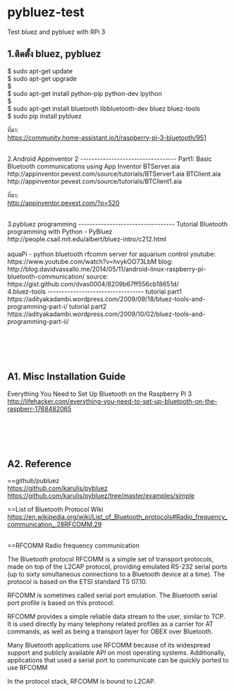 # pybluez-test
Test bluez and pybluez with RPi 3  

1.ติดตั้ง bluez, pybluez  
----------------------------------  
$ sudo apt-get update  
$ sudo apt-get upgrade  
$  
$ sudo apt-get install python-pip python-dev ipython  
$  
$ sudo apt-get install bluetooth libbluetooth-dev bluez bluez-tools  
$ sudo pip install pybluez  
  
ที่มา:   
https://community.home-assistant.io/t/raspberry-pi-3-bluetooth/951  
  
<br>  
2.Android Appinventor 2  
----------------------------------  
Part1: Basic Bluetooth communications using App Inventor  
BTServer.aia   
 http://appinventor.pevest.com/source/tutorials/BTServer1.aia  
BTClient.aia  
 http://appinventor.pevest.com/source/tutorials/BTClient1.aia  
  
ที่มา:    
http://appinventor.pevest.com/?p=520   

<br>
3.pybluez programming  
----------------------------------  
Tutorial Bluetooth programming with Python - PyBluez  
http://people.csail.mit.edu/albert/bluez-intro/c212.html  
<br>
<br>
aquaPi - python bluetooth rfcomm server for aquarium control  
youtube:  
https://www.youtube.com/watch?v=hvykOO73LbM  
blog:  
http://blog.davidvassallo.me/2014/05/11/android-linux-raspberry-pi-bluetooth-communication/  
source:  
https://gist.github.com/dvas0004/8209b67ff556cb18651d/  

<br>
4.bluez-tools  
----------------------------------  
tutorial part1  
https://adityakadambi.wordpress.com/2009/09/18/bluez-tools-and-programming-part-i/   
tutorial part2  
https://adityakadambi.wordpress.com/2009/10/02/bluez-tools-and-programming-part-ii/  


<br><br>  
A1. Misc Installation Guide  
----  
Everything You Need to Set Up Bluetooth on the Raspberry Pi 3  
http://lifehacker.com/everything-you-need-to-set-up-bluetooth-on-the-raspberr-1768482065  


<br><br>  
A2. Reference
----  
==github/publuez  
https://github.com/karulis/pybluez  
https://github.com/karulis/pybluez/tree/master/examples/simple  
  
==List of Bluetooth Protocol Wiki  
https://en.wikipedia.org/wiki/List_of_Bluetooth_protocols#Radio_frequency_communication_.28RFCOMM.29  

<br>
==RFCOMM  
Radio frequency communication  
  
The Bluetooth protocol RFCOMM is a simple set of transport protocols, made on top of the L2CAP protocol, providing emulated RS-232 serial ports (up to sixty simultaneous connections to a Bluetooth device at a time). The protocol is based on the ETSI standard TS 07.10.  
  
RFCOMM is sometimes called serial port emulation. The Bluetooth serial port profile is based on this protocol.  
  
RFCOMM provides a simple reliable data stream to the user, similar to TCP. It is used directly by many telephony related profiles as a carrier for AT commands, as well as being a transport layer for OBEX over Bluetooth.  
  
Many Bluetooth applications use RFCOMM because of its widespread support and publicly available API on most operating systems. Additionally, applications that used a serial port to communicate can be quickly ported to use RFCOMM
  
In the protocol stack, RFCOMM is bound to L2CAP.  



